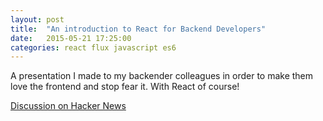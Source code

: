 ```yaml
---
layout: post
title:  "An introduction to React for Backend Developers"
date:   2015-05-21 17:25:00
categories: react flux javascript es6
---
```


<script async class="speakerdeck-embed" data-id="a7bbfd835d4744c5b6e64aa8fb388b60" data-ratio="1.49926793557833" src="//speakerdeck.com/assets/embed.js"></script>

A presentation I made to my backender colleagues in order to make them love the frontend and stop fear it. With React of course!

[Discussion on Hacker News](https://news.ycombinator.com/item?id=9583348)

